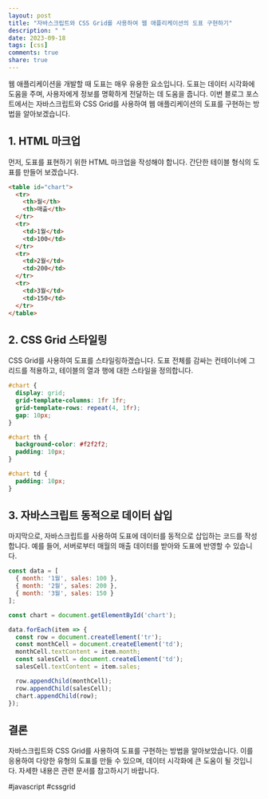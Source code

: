 ```yaml
---
layout: post
title: "자바스크립트와 CSS Grid를 사용하여 웹 애플리케이션의 도표 구현하기"
description: " "
date: 2023-09-18
tags: [css]
comments: true
share: true
---
```


웹 애플리케이션을 개발할 때 도표는 매우 유용한 요소입니다. 도표는 데이터 시각화에 도움을 주며, 사용자에게 정보를 명확하게 전달하는 데 도움을 줍니다. 이번 블로그 포스트에서는 자바스크립트와 CSS Grid를 사용하여 웹 애플리케이션의 도표를 구현하는 방법을 알아보겠습니다.

## 1. HTML 마크업

먼저, 도표를 표현하기 위한 HTML 마크업을 작성해야 합니다. 간단한 테이블 형식의 도표를 만들어 보겠습니다.

```html
<table id="chart">
  <tr>
    <th>월</th>
    <th>매출</th>
  </tr>
  <tr>
    <td>1월</td>
    <td>100</td>
  </tr>
  <tr>
    <td>2월</td>
    <td>200</td>
  </tr>
  <tr>
    <td>3월</td>
    <td>150</td>
  </tr>
</table>
```

## 2. CSS Grid 스타일링

CSS Grid를 사용하여 도표를 스타일링하겠습니다. 도표 전체를 감싸는 컨테이너에 그리드를 적용하고, 테이블의 열과 행에 대한 스타일을 정의합니다.

```css
#chart {
  display: grid;
  grid-template-columns: 1fr 1fr;
  grid-template-rows: repeat(4, 1fr);
  gap: 10px;
}

#chart th {
  background-color: #f2f2f2;
  padding: 10px;
}

#chart td {
  padding: 10px;
}
```

## 3. 자바스크립트 동적으로 데이터 삽입

마지막으로, 자바스크립트를 사용하여 도표에 데이터를 동적으로 삽입하는 코드를 작성합니다. 예를 들어, 서버로부터 매월의 매출 데이터를 받아와 도표에 반영할 수 있습니다.

```javascript
const data = [
  { month: '1월', sales: 100 },
  { month: '2월', sales: 200 },
  { month: '3월', sales: 150 }
];

const chart = document.getElementById('chart');

data.forEach(item => {
  const row = document.createElement('tr');
  const monthCell = document.createElement('td');
  monthCell.textContent = item.month;
  const salesCell = document.createElement('td');
  salesCell.textContent = item.sales;

  row.appendChild(monthCell);
  row.appendChild(salesCell);
  chart.appendChild(row);
});
```

## 결론

자바스크립트와 CSS Grid를 사용하여 도표를 구현하는 방법을 알아보았습니다. 이를 응용하여 다양한 유형의 도표를 만들 수 있으며, 데이터 시각화에 큰 도움이 될 것입니다. 자세한 내용은 관련 문서를 참고하시기 바랍니다.

#javascript #cssgrid